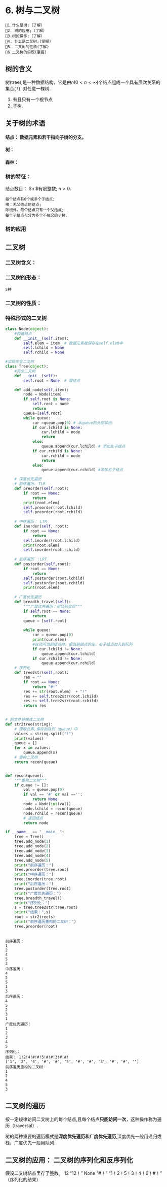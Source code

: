 
# 6. 树与二叉树

    1.什么是树;（了解）
    2.	树的应用;（了解）
    3.树的操作;（了解）
    4.	什么是二叉树;(掌握)
    5. 二叉树的性质(了解)
    6.二叉树的实现(掌握)

## 树的含义

树(tree),是一种数据结构，它是由$n (0 < n <\infty)$个结点组成一个具有层次关系的集合($T$).
对任意一棵树.
1. 有且只有一个根节点
2. 子树.

## 关于树的术语



#### 结点： 数据元素和若干指向子树的分支。
#### 树：
#### 森林：




### 树的特征：
结点数目： $n $有限整数; $n>0$.

    每个结点有0个或多个子结点;
    根：无父结点的结点;
    除根外，每个结点只有一个父结点;
    每个子结点可分为多个不相交的子树.

### 树的应用


## 二叉树

### 二叉树含义：

### 二叉树的形态： 
    5种
    
### 二叉树的性质：

### 特殊形式的二叉树



```python
class Node(object):
    #构造结点
    def __init__(self,item):
        self.elem = item  # 数据元素被保存在self.elem中
        self.lchild = None
        self.rchild = None

#实现完全二叉树
class Tree(object):
    #完全二叉树
    def __init__(self):
        self.root = None  # 根结点

    def add_node(self,item):
        node = Node(item)
        if self.root is None:
            self.root = node
            return
        queue=[self.root]
        while queue:
            cur =queue.pop(0) # 从queue的头部读出
            if cur.lchild is None:
                cur.lchild = node
                return
            else:
                queue.append(cur.lchild) # 添加左子结点
            if cur.rchild is None:
                cur.rchild = node
                return
            else:
                queue.append(cur.rchild) #添加右子结点

    # 深度优先遍历
    # 前序遍历: TLR
    def preorder(self,root):
        if root == None:
            return
        print(root.elem)
        self.preorder(root.lchild)
        self.preorder(root.rchild)
        
    # 中序遍历： LTR
    def inorder(self, root):
        if root == None:
            return 
        self.inorder(root.lchild)
        print(root.elem)
        self.inorder(root.rchild)
        
    # 后序遍历 ：LRT
    def postorder(self,root):
        if root == None:
            return
        self.postorder(root.lchild)
        self.postorder(root.rchild)
        print(root.elem)
        
    # 广度优先遍历
    def breadth_travel(self):
        """广度优先遍历：用队列实现"""
        if self.root == None:
            return
        queue = [self.root]
        
        while queue:
            cur = queue.pop(0)
            print(cur.elem)
            #在访问当前结点时，把当前结点的左，右子结点加入到队列
            if cur.lchild != None:
                queue.append(cur.lchild)
            if cur.rchild != None:
                queue.append(cur.rchild)
    # 序列化            
    def tree2str(self,root):
        res = ""
        if root == None:
            return "#!"
        res += str(root.elem)  + "!"
        res += self.tree2str(root.lchild)
        res += self.tree2str(root.rchild)
        return res

    
# 把文件转换成二叉树
def str2tree(string):
    # 提取元素,保存到队列（queue）中 
    values = string.split("!")
    print(values)
    queue = []
    for x in values:
        queue.append(x)
    # 重构二叉树
    return recon(queue)


def recon(queue):
    """重构二叉树"""
    if queue != []:
        val = queue.pop(0)
        if val == '#' or val =='':
            return None
        node = Node(int(val))
        node.lchild = recon(queue)
        node.rchild = recon(queue)
        # 返回结点
        return node

if __name__ == "__main__":
    tree = Tree()
    tree.add_node(1)
    tree.add_node(2)
    tree.add_node(3)
    tree.add_node(4)
    tree.add_node(5)
    print("前序遍历：")
    tree.preorder(tree.root)
    print("中序遍历：")
    tree.inorder(tree.root)
    print("后序遍历：")
    tree.postorder(tree.root)
    print("广度优先遍历：")
    tree.breadth_travel()
    print("序列化：")
    s = tree.tree2str(tree.root)
    print("结果：",s)
    root = str2tree(s)
    print("前序遍历重构的二叉树：")
    tree.preorder(root)
    
```

    前序遍历：
    1
    2
    4
    5
    3
    中序遍历：
    4
    2
    5
    1
    3
    后序遍历：
    4
    5
    2
    3
    1
    广度优先遍历：
    1
    2
    3
    4
    5
    序列化：
    结果： 1!2!4!#!#!5!#!#!3!#!#!
    ['1', '2', '4', '#', '#', '5', '#', '#', '3', '#', '#', '']
    前序遍历重构的二叉树：
    1
    2
    4
    5
    3
    

## 二叉树的遍历

按一定规律访问二叉树上的每个结点,且每个结点**只能访问一次**，这种操作称为遍历（traversal）.

树的两种重要的遍历模式是**深度优先遍历和广度优先遍历**,深度优先一般用递归或栈，广度优先一般用队列.

##  二叉树的应用： 二叉树的序列化和反序列化
假设二叉树结点里存了整数。
12       “12！”
None     “#！”
“1！2！5！3！4！6！#！” （序列化的结果）



